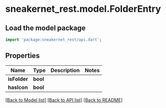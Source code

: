 # sneakernet_rest.model.FolderEntry

## Load the model package
```dart
import 'package:sneakernet_rest/api.dart';
```

## Properties
Name | Type | Description | Notes
------------ | ------------- | ------------- | -------------
**isFolder** | **bool** |  | 
**hasIcon** | **bool** |  | 

[[Back to Model list]](../README.md#documentation-for-models) [[Back to API list]](../README.md#documentation-for-api-endpoints) [[Back to README]](../README.md)


